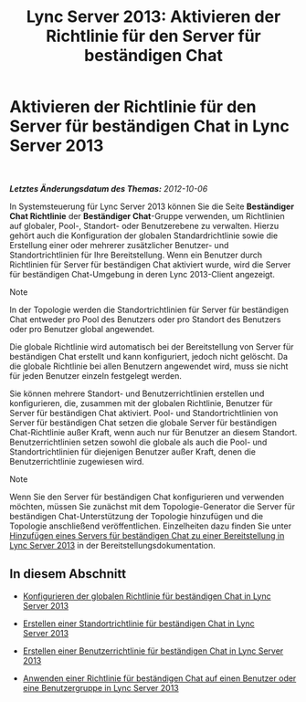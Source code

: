 ﻿---
title: 'Lync Server 2013: Aktivieren der Richtlinie für den Server für beständigen Chat'
TOCTitle: Aktivieren der Richtlinie für den Server für beständigen Chat
ms:assetid: 87063d6c-2e38-4970-b76d-2aa15f0de29e
ms:mtpsurl: https://technet.microsoft.com/de-de/library/JJ205056(v=OCS.15)
ms:contentKeyID: 49294645
ms.date: 05/19/2016
mtps_version: v=OCS.15
ms.translationtype: HT
---

# Aktivieren der Richtlinie für den Server für beständigen Chat in Lync Server 2013

 

_**Letztes Änderungsdatum des Themas:** 2012-10-06_

In Systemsteuerung für Lync Server 2013 können Sie die Seite **Beständiger Chat Richtlinie** der **Beständiger Chat**-Gruppe verwenden, um Richtlinien auf globaler, Pool-, Standort- oder Benutzerebene zu verwalten. Hierzu gehört auch die Konfiguration der globalen Standardrichtlinie sowie die Erstellung einer oder mehrerer zusätzlicher Benutzer- und Standortrichtlinien für Ihre Bereitstellung. Wenn ein Benutzer durch Richtlinien für Server für beständigen Chat aktiviert wurde, wird die Server für beständigen Chat-Umgebung in deren Lync 2013-Client angezeigt.


> [!NOTE]
> In der Topologie werden die Standortrichtlinien für Server für beständigen Chat entweder pro Pool des Benutzers oder pro Standort des Benutzers oder pro Benutzer global angewendet.



Die globale Richtlinie wird automatisch bei der Bereitstellung von Server für beständigen Chat erstellt und kann konfiguriert, jedoch nicht gelöscht. Da die globale Richtlinie bei allen Benutzern angewendet wird, muss sie nicht für jeden Benutzer einzeln festgelegt werden.

Sie können mehrere Standort- und Benutzerrichtlinien erstellen und konfigurieren, die, zusammen mit der globalen Richtlinie, Benutzer für Server für beständigen Chat aktiviert. Pool- und Standortrichtlinien von Server für beständigen Chat setzen die globale Server für beständigen Chat-Richtlinie außer Kraft, wenn auch nur für Benutzer an diesem Standort. Benutzerrichtlinien setzen sowohl die globale als auch die Pool- und Standortrichtlinien für diejenigen Benutzer außer Kraft, denen die Benutzerrichtlinie zugewiesen wird.


> [!NOTE]
> Wenn Sie den Server für beständigen Chat konfigurieren und verwenden möchten, müssen Sie zunächst mit dem Topologie-Generator die Server für beständigen Chat-Unterstützung der Topologie hinzufügen und die Topologie anschließend veröffentlichen. Einzelheiten dazu finden Sie unter <A href="lync-server-2013-adding-persistent-chat-server-to-your-deployment.md">Hinzufügen eines Servers für beständigen Chat zu einer Bereitstellung in Lync Server 2013</A> in der Bereitstellungsdokumentation.



## In diesem Abschnitt

  - [Konfigurieren der globalen Richtlinie für beständigen Chat in Lync Server 2013](lync-server-2013-configure-the-global-policy-for-persistent-chat.md)

  - [Erstellen einer Standortrichtlinie für beständigen Chat in Lync Server 2013](lync-server-2013-create-a-site-policy-for-persistent-chat.md)

  - [Erstellen einer Benutzerrichtlinie für beständigen Chat in Lync Server 2013](lync-server-2013-create-a-user-policy-for-persistent-chat.md)

  - [Anwenden einer Richtlinie für beständigen Chat auf einen Benutzer oder eine Benutzergruppe in Lync Server 2013](lync-server-2013-apply-a-persistent-chat-policy-to-a-user-or-user-group.md)

